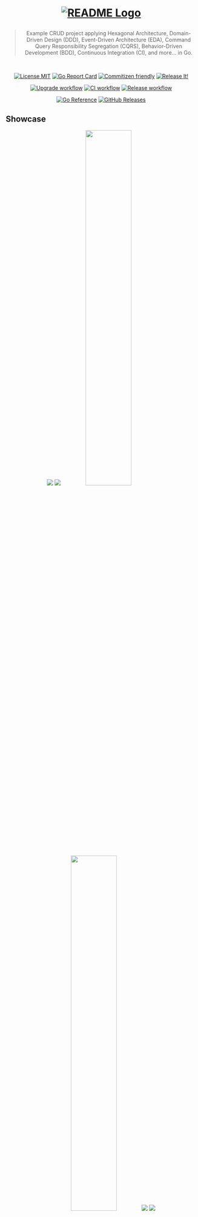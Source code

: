 <h1 align="center">

<!-- [![README Logo](https://raw.githubusercontent.com/bastean/codexgo/main/assets/readme/logo.png)](https://github.com/bastean) -->

[![README Logo](assets/readme/logo.png)](https://github.com/bastean/codexgo)

</h1>

<div align="center">

> Example CRUD project applying Hexagonal Architecture, Domain-Driven Design (DDD), Event-Driven Architecture (EDA), Command Query Responsibility Segregation (CQRS), Behavior-Driven Development (BDD), Continuous Integration (CI), and more... in Go.

</div>

<br />

<div align="center">

[![License MIT](https://img.shields.io/badge/license-MIT-blue.svg)](LICENSE)
[![Go Report Card](https://goreportcard.com/badge/github.com/bastean/codexgo/v4)](https://goreportcard.com/report/github.com/bastean/codexgo/v4)
[![Commitizen friendly](https://img.shields.io/badge/commitizen-friendly-brightgreen.svg)](https://github.com/commitizen/cz-cli)
[![Release It!](https://img.shields.io/badge/%F0%9F%93%A6%F0%9F%9A%80-release--it-orange.svg)](https://github.com/release-it/release-it)

</div>

<div align="center">

[![Upgrade workflow](https://github.com/bastean/codexgo/actions/workflows/upgrade.yml/badge.svg)](https://github.com/bastean/codexgo/actions/workflows/upgrade.yml)
[![CI workflow](https://github.com/bastean/codexgo/actions/workflows/ci.yml/badge.svg)](https://github.com/bastean/codexgo/actions/workflows/ci.yml)
[![Release workflow](https://github.com/bastean/codexgo/actions/workflows/release.yml/badge.svg)](https://github.com/bastean/codexgo/actions/workflows/release.yml)

</div>

<div align="center">

[![Go Reference](https://pkg.go.dev/badge/github.com/bastean/codexgo/v4.svg)](https://pkg.go.dev/github.com/bastean/codexgo/v4)
[![GitHub Releases](https://img.shields.io/github/v/release/bastean/codexgo.svg)](https://github.com/bastean/codexgo/releases)

</div>

## Showcase

<div align="center">

<img src="assets/readme/desktop-home.png" />

<img src="assets/readme/desktop-dashboard.png" />

<img width="49%" src="assets/readme/mobile-home.png" />

<img width="49%" src="assets/readme/mobile-dashboard.png" />

<img src="assets/readme/mail-confirm-account.png" />

<img src="assets/readme/mail-reset-password.png" />

</div>

## CLI

### Run (Demo)

```bash
go run github.com/bastean/codexgo/v4/cmd/codexgo@latest -demo
```

> [!NOTE]
>
> - Demo version does not require any configuration, because the required **ENV** values are already preset.
>   - Here we can find the **ENV** preset values that are used in the [Demo](internal/pkg/service/env/demo.go).
> - `In-Memory` implementation will be used for EventBus, CommandBus, QueryBus and Database (`SQLite`).
> - Links to confirm and recover the account are sent through the `Terminal` with the following messages:
>   - _"Hi \<username\>, please confirm your account through this link: \<link\>"_.
>   - _"Hi \<username\>, please reset your password through this link: \<link\>"_.

### Installation

```bash
go install github.com/bastean/codexgo/v4/cmd/codexgo@latest
```

```bash
codexgo -h
```

```text
              _________               ________________
_____________ ______  /_____ ____  __ __  ____/__  __ \
_  ___/_  __ \_  __  / _  _ \__  |/_/ _  / __  _  / / /
/ /__  / /_/ // /_/ /  /  __/__>  <   / /_/ /  / /_/ /
\___/  \____/ \__,_/   \___/ /_/|_|   \____/   \____/

Example CRUD project applying Hexagonal Architecture, DDD, EDA, CQRS, BDD, CI, and more... in Go.

Usage: codexgo [flags]

  -demo
        Use preset ENV values
  -env string
        Path to custom ENV file
```

### Usage

> [!NOTE]
>
> - We can use the [.env.demo.cli](deployments/.env.demo.cli) file or we can create our own `.env` file where we define our own values.
>   - In the [.env.example.cli](deployments/.env.example.cli) file, we can see the values that can be used.
>     - If `CODEXGO_SMTP_*` is omitted, the links to confirm and recover the account are sent through the `Terminal` with the following messages:
>       - _"Hi \<username\>, please confirm your account through this link: \<link\>"_.
>       - _"Hi \<username\>, please reset your password through this link: \<link\>"_.
>     - We can define our own **SMTP** configuration by simply modifying the `CODEXGO_SMTP_*` variables, then we will be able to receive the links by mail.
>     - If `CODEXGO_BROKER_*` is omitted, an in-memory EventBus will be used.
>     - `In-Memory` implementation will be used for CommandBus and QueryBus.
>     - If `CODEXGO_DATABASE_*` is omitted, a `SQLite` in-memory database will be used.
>     - We can use a file as a database instead of memory by defining the file name in the `CODEXGO_DATABASE_SQLITE_DSN` variable.

```bash
codexgo -env path/to/.env
```

## Docker

### Run (Demo)

> [!NOTE]
>
> - [System Requirements](#locally)
> - In the Demo version ([.env.demo](deployments/.env.demo)):
>   - `RabbitMQ` implementation will be used for the EventBus.
>     - **URL:** `http://localhost:15672`
>     - **User/Password:** `codexgo-demo`
>   - `In-Memory` implementation will be used for CommandBus and QueryBus.
>   - `MongoDB` implementation will be used as Database.
>     - **Compass:** `mongodb://codexgo-demo:codexgo-demo@localhost:27017`
>   - `Mailpit` will be used as SMTP to receive emails with the links to confirm and recover the account.
>     - **URL:** `http://localhost:8025`
>   - `codexGO` Server.
>     - **URL:** `http://localhost:8080`

```bash
task demo
```

## Features

### Project Layout

- Based on [Standard Go Project Layout](https://github.com/golang-standards/project-layout).

### Git

- Hooks managed by [husky](https://github.com/typicode/husky):
  - Pre-Push:
    - Scanning Repository for leaks using [TruffleHog CLI](https://github.com/trufflesecurity/trufflehog) and [Trivy](https://github.com/aquasecurity/trivy)
  - Pre-Commit: [lint-staged](https://github.com/lint-staged/lint-staged)
    - Scanning files for leaks using [TruffleHog CLI](https://github.com/trufflesecurity/trufflehog?tab=readme-ov-file#8-scan-individual-files-or-directories)
    - Formatting
  - Commit-Msg: [commitlint](https://github.com/conventional-changelog/commitlint)
    - Check [Conventional Commits](https://www.conventionalcommits.org) rules
- Commit message helper using [czg](https://github.com/Zhengqbbb/cz-git).
  - Interactive prompt that allows you to write commits following the [Conventional Commits](https://www.conventionalcommits.org) rules:
    ```bash
    task commit
    ```

### Scanners

- [TruffleHog CLI](https://github.com/trufflesecurity/trufflehog): Secrets.
- [Trivy](https://github.com/aquasecurity/trivy): Secrets, Vulnerabilities and Misconfigurations.
- [OSV-Scanner](https://github.com/google/osv-scanner): Vulnerabilities.

### Linters/Formatters

- `*.go`: [gofmt](https://pkg.go.dev/cmd/gofmt), [goimports](https://pkg.go.dev/golang.org/x/tools/cmd/goimports) and [staticcheck](https://staticcheck.dev/docs/getting-started).
- `*.templ`: [templ fmt](https://templ.guide/commands-and-tools/cli#formatting-templ-files).
- `*.feature` (Gherkin): [Cucumber extension](https://cucumber.io/docs/tools/general).
- `*.*`: [Prettier cli/extension](https://prettier.io/docs/en/install).

### Debuggers

- `*.go`: [deadcode](https://pkg.go.dev/golang.org/x/tools/cmd/deadcode).

### Tests

- Random data generator: [Gofakeit](https://github.com/brianvoe/gofakeit).
- Unit/Integration: [Testify](https://github.com/stretchr/testify).
- Acceptance: [Testify](https://github.com/stretchr/testify), [Godog (Cucumber)](https://github.com/cucumber/godog) and [Playwright](https://github.com/playwright-community/playwright-go).

### Releases

- Automatically managed by [Release It!](https://github.com/release-it/release-it):
  - Before/After Hooks for:
    - Linting
    - Testing
  - Bump version based on [Conventional Commits](https://www.conventionalcommits.org) and [SemVer](https://semver.org/):
    - CHANGELOG generator
    - Commits and Tags generator
    - GitHub Releases

### GitHub

- Actions for:
  - Setup Languages and Dependencies
- Workflows running:
  - Automatically (Triggered by **Push** or **Pull requests**):
    - Secrets Scanning ([TruffleHog Action](https://github.com/trufflesecurity/trufflehog?tab=readme-ov-file#octocat-trufflehog-github-action))
    - Linting
    - Testing
  - Manually (Using the **Actions tab** on GitHub):
    - Upgrade Dependencies
    - Automate Release
- Issue Templates **(Defaults)**.

### Devcontainer

- Multiple Features already pre-configured:
  - Go
  - Task
  - Docker in Docker
  - SSH
- Extensions and their respective settings to work with:
  - Go
  - Task
  - Docker
  - templ
  - Cucumber
    - Gherkin
  - YAML
  - TOML
  - Prettier
  - Better Comments
  - Todo Tree
  - cSpell

### Docker

- Dockerfile
  - **Multi-stage builds**:
    - Development
    - Testing
    - Build
    - Production
- Compose
  - Switched by ENVs and Profiles.

### Broker

- Message (Event/Command):
  - Routing Key based on [AsyncAPI Topic Definition](https://github.com/fmvilas/topic-definition).

### Server

- [Progressive Web App (PWA)](https://developer.mozilla.org/en-US/docs/Web/Progressive_web_apps/Guides/Making_PWAs_installable)
  - [Manifest](internal/app/server/static/manifest.json)

### Security

- Server log files.
- Requests **Rate Limiting**.
- Data **authentication** via **JWT** managed by **Session Cookies**.
- [Captcha](https://github.com/mojocn/base64Captcha) implementation in forms.
- Form validation at the client using [Fomantic - Form Validation](https://fomantic-ui.com/behaviors/form.html).
  - On the server, the validations are performed using the **Value Objects** defined in the **Context**.
- Account confirmation and recovery via **Mail** or **Terminal**.
- Password hashing using [Bcrypt](https://pkg.go.dev/golang.org/x/crypto/bcrypt).

### Scripts

- [syncenv](scripts/syncenv/syncenv.go)
  - Synchronize all **.env\*** files in the directory using an **.env** model.
- [copydeps](scripts/copydeps/copydeps.go)
  - Copies the files required by the browser dependencies from the **node_modules** folder and places them inside the **static** folder on the server.
- [run](deployments/run.sh)
  - Display the logs and redirect them to a file whose name depends on the time at which the service was run.
  - Used in Production Image.

## Domain > (Infrastructure | Application) > Presentation

### Bounded Context (App/Business/Department) > Modules (Troubleshooting) > Layers (Domain, Infrastructure & Application)

- **Domain (Logic Core)**
  - Value Objects (Entities)
    - Mother Creators
    - Unit Tests
  - Messages (Event/Command)
    - Mother Creators
  - Aggregates (Sets of Entities)
    - Aggregate Root (Core Set)
    - Mother Creators
  - Role Interfaces (Ports)
    - Repository
    - Broker
  - Model Interfaces
    - Use Cases
    - Handlers/Consumers
  - Services (Abstract Logic)
  - Errors (Management)
- **Infrastructure (Port Adapters)**
  - Persistence
    - Repository Mocks
    - Implementations (Adapters)
    - Integration Tests
  - Communication
    - Broker Mocks
    - Implementations (Adapters)
    - Integration Tests
- **Application (Orchestration of Domain Logic)**
  - Use Cases
    - Implementations
  - Commands
    - Mother Creators
  - Queries/Responses
    - Mother Creators
  - Handlers/Consumers
    - Implementations
    - Unit Tests

### Services > App > (Presentation)

- **Presentation (Consumers of Bounded Context Modules)**
  - Services (Mapping)
    - Centralize Imports
    - Initializations
  - Server
    - Templates
    - Handlers
      - API
      - Views
    - Routes
      - API `/v*`
      - Views
    - Features (Gherkin)
      - Acceptance Tests

## Workflow

### Idea

The system allows users to register a new account, log in and update their data or permanently delete their account, as well as verify it through a link sent to their email.

### Functionality

It is a monolith where CRUD operations can be performed from different presentations to the same database, this allows us to manage users from the different presentations available, in addition to having a messaging system that allows to communicate the events occurred, thus avoiding a coupling to the source of the same.

### Folders

1. `pkg/context/(modules)`

   - It is the logical core that contains all the necessary functionalities that are agnostic of any **presentation**.

2. `internal/pkg/service`

   - It is responsible for initializing all **context** functionalities so that they are ready for use, as well as for **“mapping”** certain values to centralize all imports required for **presentations** in a single place.

3. `internal/app/(presentations)`

   - These **applications** will be used as **presentations** in order to serve the functionalities to an end user.

### Idiomatic

- **Domain**
  - `errors.New*()`, `errors.BubbleUp()` & `errors.Panic()`
    - Only in the `Domain` layer and in the `*_test.go` files can we throw `errors.Panic()`.
- **Infrastructure**
  - `New*()`, `Open()` & `Close()`
    - `session`
  - `errors.New*()` & `errors.BubbleUp()`
- **Application**
  - `Run()`, `Handle()` & `On()`
  - `errors.New*()` & `errors.BubbleUp()`
- **Presentation**
  - **Modules**
    - `Start()` & `Stop()`
    - `errors.BubbleUp()`
  - **Services / Apps**
    - `Init()`, `Up()` & `Down()`
      - `log.[Wrap]()`
    - `errors.New*()` & `errors.BubbleUp()`
      - In `Apps` we will handle `Bubble Errors`.
- **Main**
  - `log.Fatal()` & `log.[Wrap]()`
    - Only `main()` can use `log.Fatal()`.
- **Logs**
  - `[embed]`
    - We use `[]` to **"embed"** external values such as error messages, fields, etc... inside our messages.
- **ENVs**
  - `os.[Getenv/LookupEnv]()`
    - Only handle `ENVs` directly in the `Presentation` layer and in the `*_test.go` files.
      - At the `Infrastructure` layer, `ENVs` are received via arguments through function parameters.
- **Blocks**
  - `const`, `var`, & `type`
    - We will group only those that are declared on a single line.

## First Steps

### Clone

#### HTTPS

```bash
git clone https://github.com/bastean/codexgo.git && cd codexgo
```

#### SSH

```bash
git clone git@github.com:bastean/codexgo.git && cd codexgo
```

### Initialize

#### Dev Container (recommended)

1. System Requirements

   - [Docker](https://docs.docker.com/get-docker)

     - [Dev Containers](https://marketplace.visualstudio.com/items?itemName=ms-vscode-remote.remote-containers)

2. Start VS Code

   ```bash
   code .
   ```

3. Open Command Palette

   - F1

4. Run

   ```text
   Dev Containers: Reopen in Container
   ```

5. SSH (Optional)

   - We can connect to our `Dev Container` via `SSH` in the following ways:
     - If we have [Task](https://taskfile.dev/installation) installed on our host, being in the root of the repository
       ```bash
       task connect-2222-vscode-localhost
       ```
     - Using the SSH Client of our host
       ```bash
       ssh -p 2222 -o StrictHostKeyChecking=no -o UserKnownHostsFile=/dev/null -o GlobalKnownHostsFile=/dev/null vscode@localhost
       ```

#### Locally

1. System Requirements

   - [Go](https://go.dev/doc/install)
   - [Task](https://taskfile.dev/installation)
   - [Docker](https://docs.docker.com/get-docker)

2. Run

   ```bash
   task init
   ```

### ZIP

> [!NOTE]
>
> - [System Requirements](#locally)
> - We need to change `<user>` and `<repository>` with our own values.

```bash
curl -sSfLO https://github.com/bastean/codexgo/archive/refs/heads/main.zip \
&& unzip main.zip \
&& mv codexgo-main <repository> \
&& rm main.zip \
&& cd <repository> \
&& task genesis \
&& git commit -m "feat(genesis): codexgo" \
&& git branch -M main \
&& git remote add github https://github.com/<user>/<repository>.git \
&& git push -u github main \
&& git status
```

### GitHub Repository

> [!IMPORTANT]
> These settings are necessary to be able to execute the Actions Workflows.

#### Settings tab

##### Actions

- General

  - Workflow permissions

    - [x] Read and write permissions

##### Secrets and variables

- Actions

  - New repository secret

    - `BOT_GPG_PASSPHRASE`

    - `BOT_GPG_PRIVATE_KEY`

      ```bash
      gpg --armor --export-secret-key [Pub_Key_ID (*-BOT)]
      ```

### Run

#### ENVs

> [!IMPORTANT]
> If we want to modify the values inside some `.env` file, here [.env.example.demo](deployments/.env.example.demo) we can see the values that can be used.

#### Development ([.env.demo.dev](deployments/.env.demo.dev))

> [!NOTE]
>
> - `RabbitMQ`
>   - **URL:** `http://localhost:15672`
>   - **User/Password:** `codexgo-dev`
> - `MongoDB`
>   - **Compass:** `mongodb://codexgo-dev:codexgo-dev@localhost:27017`
> - `Mailpit`
>   - **URL:** `http://localhost:8025`
> - `codexGO` Server
>   - **URL:** `http://localhost:8080`
> - `codexGO` Live-Reloading Server
>   - **URL:** `http://localhost:8090`

```bash
task compose-dev
```

#### Tests

##### Unit

```bash
task test-unit
```

##### Integration ([.env.demo.test](deployments/.env.demo.test) | [.env.demo.test.integration](deployments/.env.demo.test.integration))

```bash
task compose-test-integration
```

##### Acceptance ([.env.demo.test](deployments/.env.demo.test) | [.env.demo.test.acceptance](deployments/.env.demo.test.acceptance))

```bash
task compose-test-acceptance
```

##### Unit / Integration / Acceptance ([.env.demo.test](deployments/.env.demo.test))

```bash
task compose-tests
```

#### Production ([.env.demo.prod](deployments/.env.demo.prod))

> [!NOTE]
>
> - We must define our own **SMTP** configuration in the `CODEXGO_SMTP_*` variables, to receive the links by mail.
>   - By default, as there are no values set, the links will be sent through the terminal.
> - `RabbitMQ`
>   - **URL:** `http://localhost:15672`
>   - **User/Password:** `codexgo`
> - `MongoDB`
>   - **Compass:** `mongodb://codexgo:codexgo@localhost:27017`
> - `codexGO` Server
>   - **URL:** `http://localhost:8080`

```bash
task compose-prod
```

## Tech Stack

#### Base

- [Go](https://go.dev)
- [Gin](https://gin-gonic.com)
- [templ](https://templ.guide)
  - [Fomantic-UI](https://fomantic-ui.com)
- [RabbitMQ](https://www.rabbitmq.com/tutorials/tutorial-one-go)
- [MongoDB](https://www.mongodb.com/docs/drivers/go)
- [SQLite](https://gorm.io/docs/connecting_to_the_database.html#SQLite)

#### Please see

- [go.mod](go.mod)
- [package.json](package.json)

## Contributing

- Contributions and Feedback are always welcome!
  - [Open a new issue](https://github.com/bastean/codexgo/issues/new/choose)

## License

- [MIT](LICENSE)
